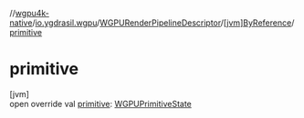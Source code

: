 //[wgpu4k-native](../../../../index.md)/[io.ygdrasil.wgpu](../../index.md)/[WGPURenderPipelineDescriptor](../index.md)/[[jvm]ByReference](index.md)/[primitive](primitive.md)

# primitive

[jvm]\
open override val [primitive](primitive.md): [WGPUPrimitiveState](../../-w-g-p-u-primitive-state/index.md)
